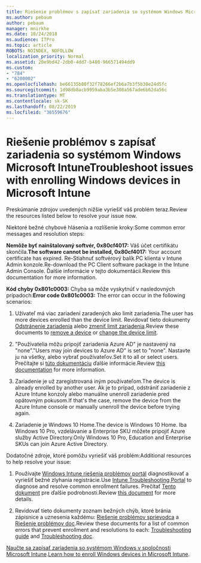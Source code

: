 ```yaml
---
title: Riešenie problémov s zapísať zariadenia so systémom Windows Microsoft Intune
ms.author: pebaum
author: pebaum
manager: mnirkhe
ms.date: 10/24/2018
ms.audience: ITPro
ms.topic: article
ROBOTS: NOINDEX, NOFOLLOW
localization_priority: Normal
ms.assetid: 20e9bd42-2db0-4dd7-b480-966571494dd9
ms.custom:
- "784"
- "6200002"
ms.openlocfilehash: be66135b80f32f78266ef2b6a7b3f5b30e24d5fc
ms.sourcegitcommit: 1d98db8acb9959aba3b5e308a567ade6b62da56c
ms.translationtype: MT
ms.contentlocale: sk-SK
ms.lasthandoff: 08/22/2019
ms.locfileid: "36559676"
---
```

# <a name="troubleshoot-issues-with-enrolling-windows-devices-in-microsoft-intune"></a><span data-ttu-id="9b5dc-102">Riešenie problémov s zapísať zariadenia so systémom Windows Microsoft Intune</span><span class="sxs-lookup"><span data-stu-id="9b5dc-102">Troubleshoot issues with enrolling Windows devices in Microsoft Intune</span></span>

<span data-ttu-id="9b5dc-103">Preskúmanie zdrojov uvedených nižšie vyriešiť váš problém teraz.</span><span class="sxs-lookup"><span data-stu-id="9b5dc-103">Review the resources listed below to resolve your issue now.</span></span>
  
<span data-ttu-id="9b5dc-104">Niektoré bežné chybové hlásenia a rozlíšenie kroky:</span><span class="sxs-lookup"><span data-stu-id="9b5dc-104">Some common error messages and resolution steps:</span></span>
  
 <span data-ttu-id="9b5dc-105">**Nemôže byť nainštalovaný softvér, 0x80cf4017:** Váš účet certifikátu skončila.</span><span class="sxs-lookup"><span data-stu-id="9b5dc-105">**The software cannot be installed, 0x80cf4017:** Your account certificate has expired.</span></span> <span data-ttu-id="9b5dc-106">Re-Stiahnuť softvérový balík PC klienta v Intune Admin konzole.</span><span class="sxs-lookup"><span data-stu-id="9b5dc-106">Re-download the PC Client software package in the Intune Admin Console.</span></span> <span data-ttu-id="9b5dc-107">Ďalšie informácie v tejto dokumentácii.</span><span class="sxs-lookup"><span data-stu-id="9b5dc-107">Review this documentation for more information.</span></span>
  
 <span data-ttu-id="9b5dc-108">**Kód chyby 0x801c0003:** Chyba sa môže vyskytnúť v nasledovných prípadoch:</span><span class="sxs-lookup"><span data-stu-id="9b5dc-108">**Error code 0x801c0003:** The error can occur in the following scenarios:</span></span>
  
1. <span data-ttu-id="9b5dc-109">Užívateľ má viac zariadení zaradených ako limit zariadenia.</span><span class="sxs-lookup"><span data-stu-id="9b5dc-109">The user has more devices enrolled than the device limit.</span></span> <span data-ttu-id="9b5dc-110">Revidovať tieto dokumenty [Odstránenie zariadenia](https://docs.microsoft.com/intune/devices-wipe) alebo [zmeniť limit zariadenia](https://docs.microsoft.com/intune/enrollment-restrictions-set#set-device-limit-restrictions).</span><span class="sxs-lookup"><span data-stu-id="9b5dc-110">Review these documents to [remove a device](https://docs.microsoft.com/intune/devices-wipe) or [change the device limit](https://docs.microsoft.com/intune/enrollment-restrictions-set#set-device-limit-restrictions).</span></span>

2. <span data-ttu-id="9b5dc-111">"Používatelia môžu pripojiť zariadenia Azure AD" je nastavený na "none".</span><span class="sxs-lookup"><span data-stu-id="9b5dc-111">"Users may join devices to Azure AD" is set to "none".</span></span> <span data-ttu-id="9b5dc-112">Nastavte ju na všetky, alebo vybrať používateľov.</span><span class="sxs-lookup"><span data-stu-id="9b5dc-112">Set it to all or select users.</span></span> <span data-ttu-id="9b5dc-113">Prečítajte si [túto dokumentáciu](https://docs.microsoft.com/azure/active-directory/device-management-azure-portal#configure-device-settings) ďalšie informácie.</span><span class="sxs-lookup"><span data-stu-id="9b5dc-113">Review [this documentation](https://docs.microsoft.com/azure/active-directory/device-management-azure-portal#configure-device-settings) for more information.</span></span>

3. <span data-ttu-id="9b5dc-114">Zariadenie je už zaregistrovaná iným používateľom.</span><span class="sxs-lookup"><span data-stu-id="9b5dc-114">The device is already enrolled by another user.</span></span> <span data-ttu-id="9b5dc-115">Ak je to prípad, odstrániť zariadenie z Azure Intune konzoly alebo manuálne unenroll zariadenie pred opätovným pokusom.</span><span class="sxs-lookup"><span data-stu-id="9b5dc-115">If that's the case, remove the device from the Azure Intune console or manually unenroll the device before trying again.</span></span>

4. <span data-ttu-id="9b5dc-116">Zariadenie je Windows 10 Home.</span><span class="sxs-lookup"><span data-stu-id="9b5dc-116">The device is Windows 10 Home.</span></span> <span data-ttu-id="9b5dc-117">Iba Windows 10 Pro, vzdelávanie a Enterprise SKU môžete pripojiť Azure služby Active Directory.</span><span class="sxs-lookup"><span data-stu-id="9b5dc-117">Only Windows 10 Pro, Education and Enterprise SKUs can join Azure Active Directory.</span></span>

<span data-ttu-id="9b5dc-118">Dodatočné zdroje, ktoré pomôžu vyriešiť váš problém:</span><span class="sxs-lookup"><span data-stu-id="9b5dc-118">Additional resources to help resolve your issue:</span></span>
  
1. <span data-ttu-id="9b5dc-119">Používajte [Windows Intune riešenia problémov portál](https://devicemanagement.microsoft.com/#blade/Microsoft_Intune_DeviceSettings/TroubleshootBlade) diagnostikovať a vyriešiť bežné zlyhania registrácie.</span><span class="sxs-lookup"><span data-stu-id="9b5dc-119">Use [Intune Troubleshooting Portal](https://devicemanagement.microsoft.com/#blade/Microsoft_Intune_DeviceSettings/TroubleshootBlade) to diagnose and resolve common enrollment failures.</span></span> <span data-ttu-id="9b5dc-120">Prečítať [Tento dokument](https://docs.microsoft.com/intune/help-desk-operators) pre ďalšie podrobnosti.</span><span class="sxs-lookup"><span data-stu-id="9b5dc-120">Review [this document](https://docs.microsoft.com/intune/help-desk-operators) for more details.</span></span>

2. <span data-ttu-id="9b5dc-121">Revidovať tieto dokumenty zoznam bežných chýb, ktoré bránia zápisnice a uznesenia každému: [Riešenie problémov sprievodca](https://support.microsoft.com/help/4089533/troubleshooting-windows-device-enrollment-problems-in-microsoft-intune) a [Riešenie problémov doc](https://docs.microsoft.com/intune-classic/troubleshoot/troubleshoot-device-enrollment-in-intune).</span><span class="sxs-lookup"><span data-stu-id="9b5dc-121">Review these documents for a list of common errors that prevent enrollment and resolutions to each: [Troubleshooting guide](https://support.microsoft.com/help/4089533/troubleshooting-windows-device-enrollment-problems-in-microsoft-intune) and [Troubleshooting doc](https://docs.microsoft.com/intune-classic/troubleshoot/troubleshoot-device-enrollment-in-intune).</span></span>

<span data-ttu-id="9b5dc-122">[Naučte sa zapísať zariadenia so systémom Windows v spoločnosti Microsoft Intune](https://docs.microsoft.com/intune/windows-enroll).</span><span class="sxs-lookup"><span data-stu-id="9b5dc-122">[Learn how to enroll Windows devices in Microsoft Intune](https://docs.microsoft.com/intune/windows-enroll).</span></span>
